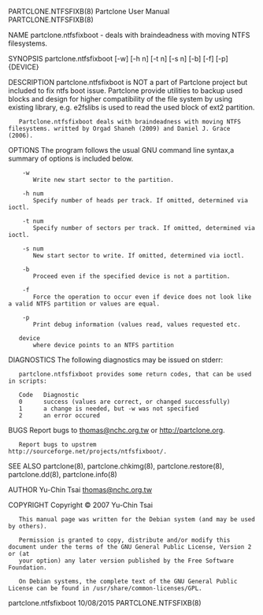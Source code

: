 PARTCLONE.NTFSFIXB(8)                                          Partclone User Manual                                         PARTCLONE.NTFSFIXB(8)

NAME
       partclone.ntfsfixboot - deals with braindeadness with moving NTFS filesystems.

SYNOPSIS
       partclone.ntfsfixboot [-w] [-h n] [-t n] [-s n] [-b] [-f] [-p] {DEVICE}

DESCRIPTION
       partclone.ntfsfixboot is NOT a part of Partclone project but included to fix ntfs boot issue. Partclone provide utilities to backup used
       blocks and design for higher compatibility of the file system by using existing library, e.g. e2fslibs is used to read the used block of
       ext2 partition.

       Partclone.ntfsfixboot deals with braindeadness with moving NTFS filesystems. writted by Orgad Shaneh (2009) and Daniel J. Grace (2006).

OPTIONS
       The program follows the usual GNU command line syntax,a summary of options is included below.

        -w
           Write new start sector to the partition.

        -h num
           Specify number of heads per track. If omitted, determined via ioctl.

        -t num
           Specify number of sectors per track. If omitted, determined via ioctl.

        -s num
           New start sector to write. If omitted, determined via ioctl.

        -b
           Proceed even if the specified device is not a partition.

        -f
           Force the operation to occur even if device does not look like a valid NTFS partition or values are equal.

        -p
           Print debug information (values read, values requested etc.

       device
           where device points to an NTFS partition

DIAGNOSTICS
       The following diagnostics may be issued on stderr:

       partclone.ntfsfixboot provides some return codes, that can be used in scripts:

       Code   Diagnostic
       0      success (values are correct, or changed successfully)
       1      a change is needed, but -w was not specified
       2      an error occured

BUGS
       Report bugs to thomas@nchc.org.tw or http://partclone.org.

       Report bugs to upstrem http://sourceforge.net/projects/ntfsfixboot/.

SEE ALSO
       partclone(8), partclone.chkimg(8), partclone.restore(8), partclone.dd(8), partclone.info(8)

AUTHOR
       Yu-Chin Tsai <thomas@nchc.org.tw>

COPYRIGHT
       Copyright © 2007 Yu-Chin Tsai

       This manual page was written for the Debian system (and may be used by others).

       Permission is granted to copy, distribute and/or modify this document under the terms of the GNU General Public License, Version 2 or (at
       your option) any later version published by the Free Software Foundation.

       On Debian systems, the complete text of the GNU General Public License can be found in /usr/share/common-licenses/GPL.

partclone.ntfsfixboot                                               10/08/2015                                               PARTCLONE.NTFSFIXB(8)
